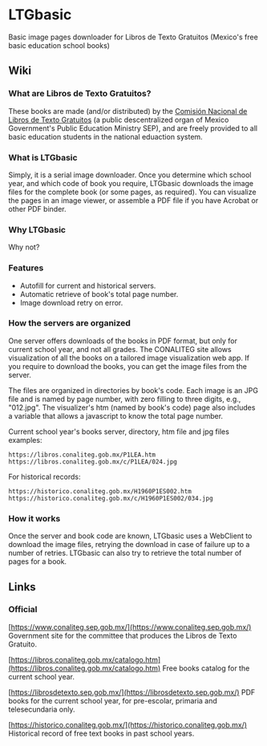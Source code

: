 # LTGbasic

Basic image pages downloader for Libros de Texto Gratuitos (Mexico's free basic education school books)

## Wiki

### What are Libros de Texto Gratuitos?

These books are made (and/or distributed) by the [Comisión Nacional de Libros de Texto Gratuitos](https://www.conaliteg.sep.gob.mx/) (a public descentralized organ of Mexico Government's Public Education Ministry SEP), and are freely provided to all basic education students in the national eduaction system.

### What is LTGbasic

Simply, it is a serial image downloader. Once you determine which school year, and which code of book you require, LTGbasic downloads the image files for the complete book (or some pages, as required). You can visualize the pages in an image viewer, or assemble a PDF file if you have Acrobat or other PDF binder.

### Why LTGbasic
Why not?

### Features
- Autofill for current and historical servers.
- Automatic retrieve of book's total page number.
- Image download retry on error.

### How the servers are organized
One server offers downloads of the books in PDF format, but only for current school year, and not all grades. The CONALITEG site allows visualization of all the books on a tailored image visualization web app. If you require to download the books, you can get the image files from the server.

The files are organized in directories by book's code. Each image is an JPG file and is named by page number, with zero filling to three digits, e.g., "012.jpg". The visualizer's htm (named by book's code) page also includes a variable that allows a javascript to know the total page number.

Current school year's books server, directory, htm file and jpg files examples:
```
https://libros.conaliteg.gob.mx/P1LEA.htm
https://libros.conaliteg.gob.mx/c/P1LEA/024.jpg
```

For historical records:
```
https://historico.conaliteg.gob.mx/H1960P1ES002.htm
https://historico.conaliteg.gob.mx/c/H1960P1ES002/034.jpg

```
### How it works

Once the server and book code are known, LTGbasic uses a WebClient to download the image files, retrying the download in case of failure up to a number of retries. LTGbasic can also try to retrieve the total number of pages for a book.

## Links

### Official

[https://www.conaliteg.sep.gob.mx/](https://www.conaliteg.sep.gob.mx/)
Government site for the committee that produces the Libros de Texto Gratuito.

[https://libros.conaliteg.gob.mx/catalogo.htm](https://libros.conaliteg.gob.mx/catalogo.htm)
Free books catalog for the current school year.

[https://librosdetexto.sep.gob.mx/](https://librosdetexto.sep.gob.mx/)
PDF books for the current school year, for pre-escolar, primaria and telesecundaria only.

[https://historico.conaliteg.gob.mx/](https://historico.conaliteg.gob.mx/)
Historical record of free text books in past school years.
